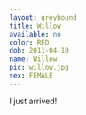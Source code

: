 ```yaml
---
layout: greyhound
title: Willow
available: no
color: RED
dob: 2011-04-10
name: Willow
pic: willow.jpg
sex: FEMALE
---
```


I just arrived!
